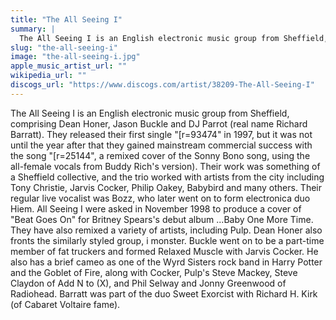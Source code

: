 ```yaml
---
title: "The All Seeing I"
summary: |
  The All Seeing I is an English electronic music group from Sheffield, comprising Dean Honer, Jason Buckle and DJ Parrot (real name Richard Barratt). They released their first single "[r=93474" in 1997, but it was not until the year after that they gained mainstream commercial success with the song "[r=25144", a remixed cover of the Sonny Bono song, using the all-female vocals from Buddy Rich's version). Their work was something of a Sheffield collective, and the trio worked with artists from the city including Tony Christie, Jarvis Cocker, Philip Oakey, Babybird and many others. Their regular live vocalist was Bozz, who later went on to form electronica duo Hiem. All Seeing I were asked in November 1998 to produce a cover of "Beat Goes On" for Britney Spears's debut album ...Baby One More Time. They have also remixed a variety of artists, including Pulp. Dean Honer also fronts the similarly styled group, i monster. Buckle went on to be a part-time member of fat truckers and formed Relaxed Muscle with Jarvis Cocker. He also has a brief cameo as one of the Wyrd Sisters rock band in Harry Potter and the Goblet of Fire, along with Cocker, Pulp's Steve Mackey, Steve Claydon of Add N to (X), and Phil Selway and Jonny Greenwood of Radiohead. Barratt was part of the duo Sweet Exorcist with Richard H. Kirk (of Cabaret Voltaire fame).
slug: "the-all-seeing-i"
image: "the-all-seeing-i.jpg"
apple_music_artist_url: ""
wikipedia_url: ""
discogs_url: "https://www.discogs.com/artist/38209-The-All-Seeing-I"
---
```


The All Seeing I is an English electronic music group from Sheffield, comprising Dean Honer, Jason Buckle and DJ Parrot (real name Richard Barratt). They released their first single "[r=93474" in 1997, but it was not until the year after that they gained mainstream commercial success with the song "[r=25144", a remixed cover of the Sonny Bono song, using the all-female vocals from Buddy Rich's version). Their work was something of a Sheffield collective, and the trio worked with artists from the city including Tony Christie, Jarvis Cocker, Philip Oakey, Babybird and many others. Their regular live vocalist was Bozz, who later went on to form electronica duo Hiem. All Seeing I were asked in November 1998 to produce a cover of "Beat Goes On" for Britney Spears's debut album ...Baby One More Time. They have also remixed a variety of artists, including Pulp. Dean Honer also fronts the similarly styled group, i monster. Buckle went on to be a part-time member of fat truckers and formed Relaxed Muscle with Jarvis Cocker. He also has a brief cameo as one of the Wyrd Sisters rock band in Harry Potter and the Goblet of Fire, along with Cocker, Pulp's Steve Mackey, Steve Claydon of Add N to (X), and Phil Selway and Jonny Greenwood of Radiohead. Barratt was part of the duo Sweet Exorcist with Richard H. Kirk (of Cabaret Voltaire fame).